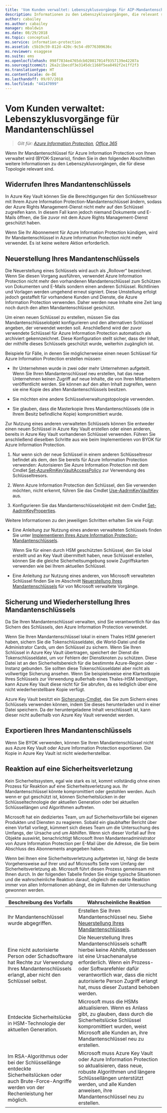 ```yaml
---
title: 'Vom Kunden verwaltet: Lebenszyklusvorgänge für AIP-Mandantenschlüssel'
description: Informationen zu den Lebenszyklusvorgängen, die relevant sind, wenn Ihr Mandantenschlüssel für Azure Information Protection von Ihnen verwaltet wird (BYOK-Szenario, „Bring Your Own Key“).
author: cabailey
ms.author: cabailey
manager: mbaldwin
ms.date: 08/29/2018
ms.topic: conceptual
ms.service: information-protection
ms.assetid: c5b19c59-812d-420c-9c54-d9776309636c
ms.reviewer: esaggese
ms.suite: ems
ms.openlocfilehash: 098f7834e4765dcb020817014f9357139e42207a
ms.sourcegitcommit: 26a2c1becdf3e3145dc1168f5ea8492f2e1ff2f3
ms.translationtype: HT
ms.contentlocale: de-DE
ms.lasthandoff: 09/07/2018
ms.locfileid: "44147099"
---
```

# <a name="customer-managed-tenant-key-life-cycle-operations"></a>Vom Kunden verwaltet: Lebenszyklusvorgänge für Mandantenschlüssel

>*Gilt für: [Azure Information Protection](https://azure.microsoft.com/pricing/details/information-protection), [Office 365](http://download.microsoft.com/download/E/C/F/ECF42E71-4EC0-48FF-AA00-577AC14D5B5C/Azure_Information_Protection_licensing_datasheet_EN-US.pdf)*

Wenn Ihr Mandantenschlüssel für Azure Information Protection von Ihnen verwaltet wird (BYOK-Szenario), finden Sie in den folgenden Abschnitten weitere Informationen zu den Lebenszyklusvorgängen, die für diese Topologie relevant sind.

## <a name="revoke-your-tenant-key"></a>Widerrufen Ihres Mandantenschlüssels
In Azure Key Vault können Sie die Berechtigungen für den Schlüsseltresor mit Ihrem Azure Information Protection-Mandantenschlüssel ändern, sodass der Azure Rights Management-Dienst nicht mehr auf den Schlüssel zugreifen kann. In diesem Fall kann jedoch niemand Dokumente und E-Mails öffnen, die Sie zuvor mit dem Azure Rights Management-Dienst geschützt haben.

Wenn Sie Ihr Abonnement für Azure Information Protection kündigen, wird Ihr Mandantenschlüssel in Azure Information Protection nicht mehr verwendet. Es ist keine weitere Aktion erforderlich.

## <a name="rekey-your-tenant-key"></a>Neuerstellung Ihres Mandantenschlüssels
Die Neuerstellung eines Schlüssels wird auch als „Rollover“ bezeichnet. Wenn Sie diesen Vorgang ausführen, verwendet Azure Information Protection nicht mehr den vorhandenen Mandantenschlüssel zum Schützen von Dokumenten und E-Mails sondern einen anderen Schlüssel. Richtlinien und Vorlagen werden umgehend erneut signiert. Diese Umstellung erfolgt jedoch gestaffelt für vorhandene Kunden und Dienste, die Azure Information Protection verwenden. Daher werden neue Inhalte eine Zeit lang noch durch den alten Mandantenschlüssel geschützt.

Um einen neuen Schlüssel zu erstellen, müssen Sie das Mandantenschlüsselobjekt konfigurieren und den alternativen Schlüssel angeben, der verwendet werden soll. Anschließend wird der zuvor verwendete Schlüssel für Azure Information Protection automatisch als archiviert gekennzeichnet. Diese Konfiguration stellt sicher, dass der Inhalt, der mithilfe dieses Schlüssels geschützt wurde, weiterhin zugänglich ist.

Beispiele für Fälle, in denen Sie möglicherweise einen neuen Schlüssel für Azure Information Protection erstellen müssen:

- Ihr Unternehmen wurde in zwei oder mehr Unternehmen aufgeteilt. Wenn Sie Ihren Mandantenschlüssel neu erstellen, hat das neue Unternehmen keinen Zugriff auf neue Inhalte, die von Ihren Mitarbeitern veröffentlicht werden. Sie können auf den alten Inhalt zugreifen, wenn sie eine Kopie des alten Mandantenschlüssels besitzen.

- Sie möchten eine andere Schlüsselverwaltungstopologie verwenden. 

- Sie glauben, dass die Masterkopie Ihres Mandantenschlüssels (die in Ihrem Besitz befindliche Kopie) kompromittiert wurde.

Zur Nutzung eines anderen verwalteten Schlüssels können Sie entweder einen neuen Schlüssel in Azure Key Vault erstellen oder einen anderen, bereits in Azure Key Vault vorhandenen Schlüssel verwenden. Führen Sie anschließend dieselben Schritte aus wie beim Implementieren von BYOK für Azure Information Protection. 

1. Nur wenn sich der neue Schlüssel in einem anderen Schlüsseltresor befindet als dem, den Sie bereits für Azure Information Protection verwenden: Autorisieren Sie Azure Information Protection mit dem Cmdlet [Set-AzureRmKeyVaultAccessPolicy](/powershell/module/azurerm.keyvault/set-azurermkeyvaultaccesspolicy) zur Verwendung des Schlüsseltresors.

2. Wenn Azure Information Protection den Schlüssel, den Sie verwenden möchten, nicht erkennt, führen Sie das Cmdlet [Use-AadrmKeyVaultKey](/powershell/module/aadrm/use-aadrmkeyvaultkey) aus.

3. Konfigurieren Sie das Mandantenschlüsselobjekt mit dem Cmdlet [Set-AadrmKeyProperties](/powershell/module/aadrm/set-aadrmkeyproperties).

Weitere Informationen zu den jeweiligen Schritten erhalten Sie wie Folgt:

- Eine Anleitung zur Nutzung eines anderen verwalteten Schlüssels finden Sie unter [Implementieren Ihres Azure Information Protection-Mandantenschlüssels](plan-implement-tenant-key.md#implementing-byok-for-your-azure-information-protection-tenant-key).
    
    Wenn Sie für einen durch HSM geschützten Schlüssel, den Sie lokal erstellt und an Key Vault übermittelt haben, neue Schlüssel erstellen, können Sie die gleiche Sicherheitsumgebung sowie Zugriffskarten verwenden wie bei Ihrem aktuellen Schlüssel.

- Eine Anleitung zur Nutzung eines anderen, von Microsoft verwalteten Schlüssel finden Sie im Abschnitt [Neuerstellung Ihres Mandantenschlüssels](operations-microsoft-managed-tenant-key.md#rekey-your-tenant-key) für von Microsoft verwaltete Vorgänge.

## <a name="backup-and-recover-your-tenant-key"></a>Sicherung und Wiederherstellung Ihres Mandantenschlüssels
Da Sie Ihren Mandantenschlüssel verwalten, sind Sie verantwortlich für das Sichern des Schlüssels, den Azure Information Protection verwendet. 

Wenn Sie Ihren Mandantenschlüssel lokal in einem Thales HSM generiert haben, sichern Sie die Tokenschlüsseldatei, die World-Datei und die Administrator Cards, um den Schlüssel zu sichern. Wenn Sie Ihren Schlüssel in Azure Key Vault übertragen, speichert der Dienst die Tokenschlüsseldatei, um vor Fehlern der Dienstknoten zu schützen. Diese Datei ist an den Sicherheitsbereich für die bestimmte Azure-Region oder -Instanz gebunden. Sie sollten diese Tokenschlüsseldatei aber nicht als vollwertige Sicherung ansehen. Wenn Sie beispielsweise eine Klartextkopie Ihres Schlüssels zur Verwendung außerhalb eines Thales-HSM benötigen, kann Azure Key Vault diese nicht für Sie abrufen, da es lediglich über eine nicht wiederherstellbare Kopie verfügt.

Azure Key Vault besitzt ein [Sicherungs-Cmdlet](/powershell/module/azurerm.keyvault/Backup-AzureKeyVaultKey), das Sie zum Sichern eines Schlüssels verwenden können, indem Sie dieses herunterladen und in einer Datei speichern. Da der heruntergeladene Inhalt verschlüsselt ist, kann dieser nicht außerhalb von Azure Key Vault verwendet werden. 

## <a name="export-your-tenant-key"></a>Exportieren Ihres Mandantenschlüssels
Wenn Sie BYOK verwenden, können Sie Ihren Mandantenschlüssel nicht aus Azure Key Vault oder Azure Information Protection exportieren. Die Kopie in Azure Key Vault ist nicht wiederherstellbar. 

## <a name="respond-to-a-breach"></a>Reaktion auf eine Sicherheitsverletzung
Kein Sicherheitssystem, egal wie stark es ist, kommt vollständig ohne einen Prozess für Reaktion auf eine Sicherheitsverletzung aus. Ihr Mandantenschlüssel könnte kompromittiert oder gestohlen werden. Auch wenn er gut geschützt ist, können Sicherheitslücken in der Schlüsseltechnologie der aktuellen Generation oder bei aktuellen Schlüssellängen und Algorithmen auftreten.

Microsoft hat ein dediziertes Team, um auf Sicherheitsvorfälle bei eigenen Produkten und Diensten zu reagieren. Sobald ein glaubhafter Bericht über einen Vorfall vorliegt, kümmert sich dieses Team um die Untersuchung des Umfangs, der Ursache und um Abhilfen. Wenn sich dieser Vorfall auf Ihre Objekte auswirkt, benachrichtigt Microsoft Ihren Mandantenadministrator von Azure Information Protection per E-Mail über die Adresse, die Sie beim Abschluss des Abonnements angegeben haben.

Wenn bei Ihnen eine Sicherheitsverletzung aufgetreten ist, hängt die beste Vorgehensweise auf Ihrer und auf Microsofts Seite vom Umfang der Sicherheitsverletzung ab. Microsoft führt diesen Prozess gemeinsam mit Ihnen durch. In der folgenden Tabelle finden Sie einige typische Situationen und die wahrscheinliche Reaktion darauf, obgleich die exakte Reaktion immer von allen Informationen abhängt, die im Rahmen der Untersuchung gewonnen werden.

|Beschreibung des Vorfalls|Wahrscheinliche Reaktion|
|------------------------|-------------------|
|Ihr Mandantenschlüssel wurde abgegriffen.|Erstellen Sie Ihren Mandantenschlüssel neu. Siehe [Neuerstellung Ihres Mandantenschlüssels](#rekey-your-tenant-key).|
|Eine nicht autorisierte Person oder Schadsoftware hat Rechte zur Verwendung Ihres Mandantenschlüssels erlangt, aber nicht den Schlüssel selbst.|Die Neuerstellung Ihres Mandantenschlüssels schafft hierbei keine Abhilfe, stattdessen ist eine Ursachenanalyse erforderlich. Wenn ein Prozess- oder Softwarefehler dafür verantwortlich war, dass die nicht autorisierte Person Zugriff erlangt hat, muss dieser Zustand behoben werden.|
|Entdeckte Sicherheitslücke in HSM-Technologie der aktuellen Generation.|Microsoft muss die HSMs aktualisieren. Wenn es Anlass gibt, zu glauben, dass durch die Sicherheitslücke Schlüssel kompromittiert wurden, weist Microsoft alle Kunden an, ihre Mandantenschlüssel neu zu erstellen.|
|Im RSA-Algorithmus oder bei der Schlüssellänge entdeckte Sicherheitslücken oder auch Brute-Force-Angriffe werden von der Rechenleistung her möglich.|Microsoft muss Azure Key Vault oder Azure Information Protection so aktualisieren, dass neue, robuste Algorithmen und längere Schlüssellängen unterstützt werden, und alle Kunden anweisen, ihre Mandantenschlüssel neu zu erstellen.|


